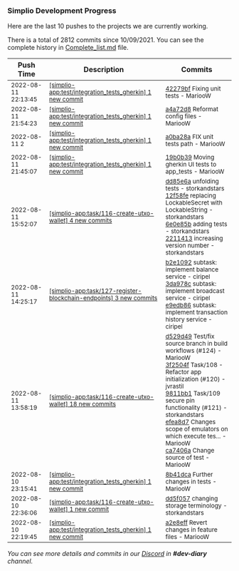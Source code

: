 
### Simplio Development Progress

Here are the last 10 pushes to the projects we are currently working.

There is a total of 2812 commits since 10/09/2021. You can see the complete history in
 [Complete_list.md](Complete_list.md) file.

| Push Time | Description | Commits |
| --- | --- | --- |
| <sub>2022-08-11 22:13:45</sub> | <sub>[[simplio-app:test/integration\_tests\_gherkin] 1 new commit](https://github.com/SimplioOfficial/simplio-app/commit/42279bfdbc5cb70fa23e04976a83f78594e33623)</sub> | <sub>[42279bf](https://github.com/SimplioOfficial/simplio-app/commit/42279bfdbc5cb70fa23e04976a83f78594e33623) Fixing unit tests - MariooW</sub> |
| <sub>2022-08-11 21:54:23</sub> | <sub>[[simplio-app:test/integration\_tests\_gherkin] 1 new commit](https://github.com/SimplioOfficial/simplio-app/commit/a4a72d8fb03a75c9e71931d01a9624a1add5d6f0)</sub> | <sub>[a4a72d8](https://github.com/SimplioOfficial/simplio-app/commit/a4a72d8fb03a75c9e71931d01a9624a1add5d6f0) Reformat config files - MariooW</sub> |
| <sub>2022-08-11 2</sub> | <sub>[[simplio-app:test/integration\_tests\_gherkin] 1 new commit](https://github.com/SimplioOfficial/simplio-app/commit/a0ba28ac6903fec8a5d2816fe895fabf0cbd8b5d)</sub> | <sub>[a0ba28a](https://github.com/SimplioOfficial/simplio-app/commit/a0ba28ac6903fec8a5d2816fe895fabf0cbd8b5d) FIX unit tests path - MariooW</sub> |
| <sub>2022-08-11 21:45:07</sub> | <sub>[[simplio-app:test/integration\_tests\_gherkin] 1 new commit](https://github.com/SimplioOfficial/simplio-app/commit/19b0b3972fe788f73cd5871e854b48913dada6be)</sub> | <sub>[19b0b39](https://github.com/SimplioOfficial/simplio-app/commit/19b0b3972fe788f73cd5871e854b48913dada6be) Moving gherkin UI tests to app_tests - MariooW</sub> |
| <sub>2022-08-11 15:52:07</sub> | <sub>[[simplio-app:task/116\-create\-utxo\-wallet] 4 new commits](https://github.com/SimplioOfficial/simplio-app/compare/6a7807209a11...2211413ef6a6)</sub> | <sub>[dd85e6a](https://github.com/SimplioOfficial/simplio-app/commit/dd85e6ab04ed7bbdcb529abedbeb7d81009f7a94) unfolding tests - storkandstars<br>[12f58fe](https://github.com/SimplioOfficial/simplio-app/commit/12f58fede34a720309b4ecb36056f4e0e8f6f7b7) replacing LockableSecret with LockableString - storkandstars<br>[6e0e85b](https://github.com/SimplioOfficial/simplio-app/commit/6e0e85bc8194546c0f74bbb505e15da8b473702b) adding tests - storkandstars<br>[2211413](https://github.com/SimplioOfficial/simplio-app/commit/2211413ef6a63c17edf9db51236a77902d17b63c) increasing version number - storkandstars</sub> |
| <sub>2022-08-11 14:25:17</sub> | <sub>[[simplio-app:task/127\-register\-blockchain\-endpoints] 3 new commits](https://github.com/SimplioOfficial/simplio-app/compare/001348aec299...e9edb86b8cee)</sub> | <sub>[b2e1092](https://github.com/SimplioOfficial/simplio-app/commit/b2e109247d19d166b4a2814ad6d932bfb5151ed0) subtask: implement balance service - ciripel<br>[3da978c](https://github.com/SimplioOfficial/simplio-app/commit/3da978ca0572810e9af1d847c0803c07821b1864) subtask: implement broadcast service - ciripel<br>[e9edb86](https://github.com/SimplioOfficial/simplio-app/commit/e9edb86b8cee1280d6333d61b277ad4862f51a97) subtask: implement transaction history service - ciripel</sub> |
| <sub>2022-08-11 13:58:19</sub> | <sub>[[simplio-app:task/116\-create\-utxo\-wallet] 18 new commits](https://github.com/SimplioOfficial/simplio-app/compare/dd5f0574fee9...6a7807209a11)</sub> | <sub>[d529d49](https://github.com/SimplioOfficial/simplio-app/commit/d529d4983908adcad411c4ead03189c7b378d794) Test/fix source branch in build workflows (#124) - MariooW<br>[3f2504f](https://github.com/SimplioOfficial/simplio-app/commit/3f2504fb6f805c747ceb88df501dbadce283e6c6) Task/108 - Refactor app initialization (#120) - jvrastil<br>[9811bb1](https://github.com/SimplioOfficial/simplio-app/commit/9811bb12e0175fae7bcb961f717f10fed246e46f) Task/109 secure pin functionality (#121) - storkandstars<br>[efea8d7](https://github.com/SimplioOfficial/simplio-app/commit/efea8d7f9cb1953b668842815f30cfdf21238f7f) Changes scope of emulators on which execute tes... - MariooW<br>[ca7406a](https://github.com/SimplioOfficial/simplio-app/commit/ca7406a23c81d63a16b816125e95158ed94b7ce9) Change source of test - MariooW</sub> |
| <sub>2022-08-10 23:15:41</sub> | <sub>[[simplio-app:test/integration\_tests\_gherkin] 1 new commit](https://github.com/SimplioOfficial/simplio-app/commit/8b41dca4f855bacfecbea834d40e7f9fffab9efb)</sub> | <sub>[8b41dca](https://github.com/SimplioOfficial/simplio-app/commit/8b41dca4f855bacfecbea834d40e7f9fffab9efb) Further changes in tests - MariooW</sub> |
| <sub>2022-08-10 22:36:06</sub> | <sub>[[simplio-app:task/116\-create\-utxo\-wallet] 1 new commit](https://github.com/SimplioOfficial/simplio-app/commit/dd5f0574fee98ebf0809ce09ec248c3a8d334bd0)</sub> | <sub>[dd5f057](https://github.com/SimplioOfficial/simplio-app/commit/dd5f0574fee98ebf0809ce09ec248c3a8d334bd0) changing storage terminology - storkandstars</sub> |
| <sub>2022-08-10 22:19:45</sub> | <sub>[[simplio-app:test/integration\_tests\_gherkin] 1 new commit](https://github.com/SimplioOfficial/simplio-app/commit/a2e8effd8a277b522ab71ffc3dd598b413d5756c)</sub> | <sub>[a2e8eff](https://github.com/SimplioOfficial/simplio-app/commit/a2e8effd8a277b522ab71ffc3dd598b413d5756c) Revert changes in feature files - MariooW</sub> |

_You can see more details and commits in our [Discord](https://discord.gg/aKhjuwZmdP) in **#dev-diary** channel._
